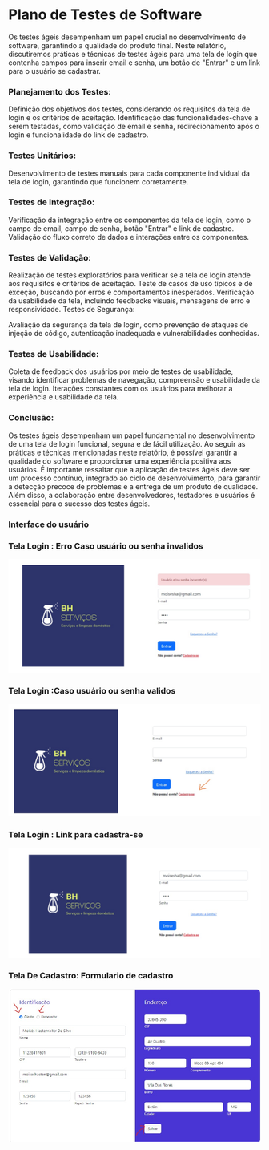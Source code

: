 # Plano de Testes de Software

Os testes ágeis desempenham um papel crucial no desenvolvimento de software, garantindo a qualidade do produto final. Neste relatório, discutiremos práticas e técnicas de testes ágeis para uma tela de login que contenha campos para inserir email e senha, um botão de "Entrar" e um link para o usuário se cadastrar.

### Planejamento dos Testes:

Definição dos objetivos dos testes, considerando os requisitos da tela de login e os critérios de aceitação.
Identificação das funcionalidades-chave a serem testadas, como validação de email e senha, redirecionamento após o login e funcionalidade do link de cadastro.

### Testes Unitários:

Desenvolvimento de testes manuais para cada componente individual da tela de login, garantindo que funcionem corretamente.

### Testes de Integração:

Verificação da integração entre os componentes da tela de login, como o campo de email, campo de senha, botão "Entrar" e link de cadastro.
Validação do fluxo correto de dados e interações entre os componentes.

### Testes de Validação:

Realização de testes exploratórios para verificar se a tela de login atende aos requisitos e critérios de aceitação.
Teste de casos de uso típicos e de exceção, buscando por erros e comportamentos inesperados.
Verificação da usabilidade da tela, incluindo feedbacks visuais, mensagens de erro e responsividade.
Testes de Segurança:

Avaliação da segurança da tela de login, como prevenção de ataques de injeção de código, autenticação inadequada e vulnerabilidades conhecidas.

### Testes de Usabilidade:

Coleta de feedback dos usuários por meio de testes de usabilidade, visando identificar problemas de navegação, compreensão e usabilidade da tela de login.
Iterações constantes com os usuários para melhorar a experiência e usabilidade da tela.

### Conclusão:

Os testes ágeis desempenham um papel fundamental no desenvolvimento de uma tela de login funcional, segura e de fácil utilização. Ao seguir as práticas e técnicas mencionadas neste relatório, é possível garantir a qualidade do software e proporcionar uma experiência positiva aos usuários. É importante ressaltar que a aplicação de testes ágeis deve ser um processo contínuo, integrado ao ciclo de desenvolvimento, para garantir a detecção precoce de problemas e a entrega de um produto de qualidade. Além disso, a colaboração entre desenvolvedores, testadores e usuários é essencial para o sucesso dos testes ágeis.

### Interface do usuário

### Tela Login : Erro Caso usuário ou senha invalidos 
![Tela login Erro](img/Tela-Login-Erro-Usuarios.jpeg)

### Tela Login :Caso usuário ou senha validos 
![Tela login link Cadastrar](Tela-Login-Criar-Conta.jpeg)

### Tela Login : Link para cadastra-se
![Tela login Dados](img/Tela-Login-Dados.jpeg)

### Tela De Cadastro: Formulario de cadastro
![Tela Cadastro Dados](img/Tela-Cadastro-Com-Dados.jpeg)
